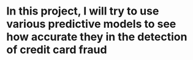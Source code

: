 #   In this project, I will try to use various predictive models to see how accurate they in the detection of credit card fraud
